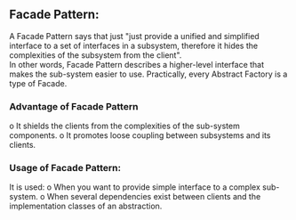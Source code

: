 <h2>Facade Pattern:</h2>
A Facade Pattern says that just "just provide a unified and simplified interface to a set of interfaces in a subsystem, therefore it hides the complexities of the subsystem from the client".<br>
In other words, Facade Pattern describes a higher-level interface that makes the sub-system easier to use.
Practically, every Abstract Factory is a type of Facade.

<h3>Advantage of Facade Pattern</h3>
o	It shields the clients from the complexities of the sub-system components.
o	It promotes loose coupling between subsystems and its clients.

<h3>Usage of Facade Pattern:</h3>
It is used:
o	When you want to provide simple interface to a complex sub-system.
o	When several dependencies exist between clients and the implementation classes of an abstraction.

